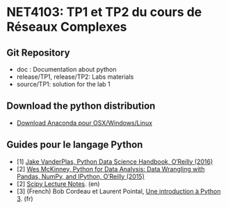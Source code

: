 # NET4103: TP1 et TP2 du cours de Réseaux Complexes 

## Git Repository
* doc : Documentation about python 
* release/TP1, release/TP2: Labs materials
* source/TP1: solution for the lab 1


## Download the python distribution 
* [Download Anaconda pour OSX/Windows/Linux](https://www.anaconda.com/download/)


## Guides pour le langage Python
* [1] [Jake VanderPlas, Python Data Science Handbook,  O′Reilly  (2016)](https://jakevdp.github.io/PythonDataScienceHandbook/)
* [2] [Wes McKinney, Python for Data Analysis: Data Wrangling with Pandas, NumPy, and IPython, O′Reilly (2015)](https://bedford-computing.co.uk/learning/wp-content/uploads/2015/10/Python-for-Data-Analysis.pdf)
* [2] [Scipy Lecture Notes](http://www.scipy-lectures.org/). (en)
* [3] (French) Bob Cordeau et Laurent Pointal, [Une introduction à Python 3](http://hebergement.u-psud.fr/iut-orsay/Pedagogie/MPHY/Python/courspython3.pdf). (fr)
